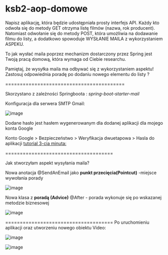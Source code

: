 # ksb2-aop-domowe

Napisz aplikację, która będzie udostępniała prosty interfejs API. Każdy kto odwoła się do metody GET otrzyma listę filmów (nazwa, rok producent). 
Natomiast odwołanie się do metody POST, która umożliwia na dodawanie filmu do listy, a dodatkowo spowoduje WYSŁANIE MAILA z wykorzystaniem ASPEKU.

To jak wysłać maila poprzez mechanizm dostarczony przez Spring jest Twoją pracą domową, która wymaga od Ciebie researchu.

Pamiętaj, że wysyłka maila ma odbywać się z wykorzystaniem aspektu! Zastosuj odpowiednia poradę po dodaniu nowego elementu do listy ?

=========================================

Skorzystano z zależności Springboota : _<artifactId>spring-boot-starter-mail</artifactId>_

Konfiguracja dla serwera SMTP Gmail:

![image](https://github.com/monikaRegula/ksb2-aop-domowe/assets/33186866/d2a210a1-e137-4423-8c3a-6d59a7325941)

Dodane hasło jest hasłem wygenerowanym dla dodanej aplikacji dla mojego konta Google

Konto Google > Bezpieczeństwo > Weryfikacja dwuetapowa > Hasla do aplikacji [tutorial 3-cia minuta:](https://www.youtube.com/watch?v=ugIUObNHZdo)

=====================================

Jak stworzyłam aspekt wysyłania maila?

Nowa anotacja @SendAnEmail jako **punkt przecięcia(Pointcut)** -miejsce wywołania porady

![image](https://github.com/monikaRegula/ksb2-aop-domowe/assets/33186866/b5d4a773-5b5f-48a4-9e6c-249ea45c6f64)


Nowa klasa z **poradą (Advice)** @After - porada wykonuje się po wskazanej metodzie biznesowej

![image](https://github.com/monikaRegula/ksb2-aop-domowe/assets/33186866/cbcd14dc-f674-45ce-8909-368a4baedc2a)

=====================================
Po uruchomieniu aplikacji oraz utworzeniu nowego obiektu Video:

![image](https://github.com/monikaRegula/ksb2-aop-domowe/assets/33186866/873425b4-3084-476a-b694-33d7c93dbdce)

![image](https://github.com/monikaRegula/ksb2-aop-domowe/assets/33186866/68135644-ee7c-48ba-95ce-ae853e340bf7)






